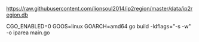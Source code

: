 https://raw.githubusercontent.com/lionsoul2014/ip2region/master/data/ip2region.db


 CGO_ENABLED=0 GOOS=linux GOARCH=amd64 go build -ldflags="-s -w" -o iparea main.go